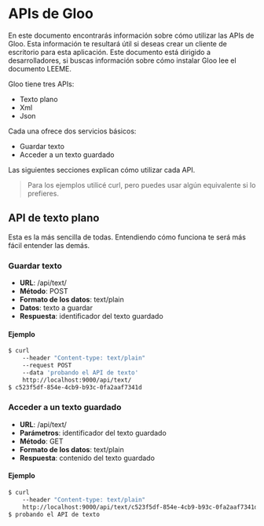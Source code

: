 # APIs de Gloo

En este documento encontrarás información sobre cómo utilizar las APIs de Gloo. Esta información te resultará útil si deseas crear un cliente de escritorio para esta aplicación. Este documento está dirigido a desarrolladores, si buscas información sobre cómo instalar Gloo lee el documento LEEME.

Gloo tiene tres APIs:

- Texto plano
- Xml
- Json

Cada una ofrece dos servicios básicos:

- Guardar texto
- Acceder a un texto guardado

Las siguientes secciones explican cómo utilizar cada API.

> Para los ejemplos utilicé curl, pero puedes usar algún equivalente si lo prefieres.

## API de texto plano

Esta es la más sencilla de todas. Entendiendo cómo funciona te será más fácil entender las demás.

### Guardar texto

- **URL**: /api/text/
- **Método**: POST
- **Formato de los datos**: text/plain
- **Datos**: texto a guardar
- **Respuesta**: identificador del texto guardado

#### Ejemplo

```bash
$ curl
	--header "Content-type: text/plain"
	--request POST
	--data 'probando el API de texto'
	http://localhost:9000/api/text/
$ c523f5df-854e-4cb9-b93c-0fa2aaf7341d
```

### Acceder a un texto guardado

- **URL**: /api/text/<key>
- **Parámetros**: identificador del texto guardado
- **Método**: GET
- **Formato de los datos**: text/plain
- **Respuesta**: contenido del texto guardado

#### Ejemplo

```bash
$ curl
	--header "Content-type: text/plain"
	http://localhost:9000/api/text/c523f5df-854e-4cb9-b93c-0fa2aaf7341d
$ probando el API de texto
```
